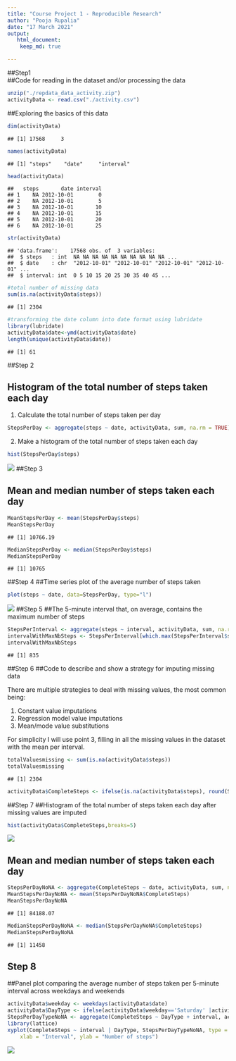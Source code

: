 ```yaml
---
title: "Course Project 1 - Reproducible Research"
author: "Pooja Rupalia"
date: "17 March 2021"
output:
   html_document: 
    keep_md: true 

---
```

##Step1  
##Code for reading in the dataset and/or processing the data

```r
unzip("./repdata_data_activity.zip")
activityData <- read.csv("./activity.csv")
```

##Exploring the basics of this data

```r
dim(activityData)
```

```
## [1] 17568     3
```

```r
names(activityData)
```

```
## [1] "steps"    "date"     "interval"
```

```r
head(activityData)
```

```
##   steps       date interval
## 1    NA 2012-10-01        0
## 2    NA 2012-10-01        5
## 3    NA 2012-10-01       10
## 4    NA 2012-10-01       15
## 5    NA 2012-10-01       20
## 6    NA 2012-10-01       25
```

```r
str(activityData)
```

```
## 'data.frame':	17568 obs. of  3 variables:
##  $ steps   : int  NA NA NA NA NA NA NA NA NA NA ...
##  $ date    : chr  "2012-10-01" "2012-10-01" "2012-10-01" "2012-10-01" ...
##  $ interval: int  0 5 10 15 20 25 30 35 40 45 ...
```

```r
#total number of missing data
sum(is.na(activityData$steps))
```

```
## [1] 2304
```

```r
#transforming the date column into date format using lubridate
library(lubridate)
activityData$date<-ymd(activityData$date)
length(unique(activityData$date))
```

```
## [1] 61
```
##Step 2
## Histogram of the total number of steps taken each day
1. Calculate the total number of steps taken per day

```r
StepsPerDay <- aggregate(steps ~ date, activityData, sum, na.rm = TRUE)
```
2. Make a histogram of the total number of steps taken each day

```r
hist(StepsPerDay$steps)
```

![](PA1_template_files/figure-html/unnamed-chunk-4-1.png)<!-- -->
##Step 3
## Mean and median number of steps taken each day

```r
MeanStepsPerDay <- mean(StepsPerDay$steps)
MeanStepsPerDay
```

```
## [1] 10766.19
```

```r
MedianStepsPerDay <- median(StepsPerDay$steps)
MedianStepsPerDay
```

```
## [1] 10765
```
##Step 4
##Time series plot of the average number of steps taken

```r
plot(steps ~ date, data=StepsPerDay, type="l")
```

![](PA1_template_files/figure-html/unnamed-chunk-6-1.png)<!-- -->
##Step 5
##The 5-minute interval that, on average, contains the maximum number of steps

```r
StepsPerInterval <- aggregate(steps ~ interval, activityData, sum, na.rm = TRUE)
intervalWithMaxNbSteps <- StepsPerInterval[which.max(StepsPerInterval$steps),]$interval
intervalWithMaxNbSteps
```

```
## [1] 835
```
##Step 6
##Code to describe and show a strategy for imputing missing data

There are multiple strategies to deal with missing values, the most common being:
1. Constant value imputations
2. Regression model value imputations
3. Mean/mode value substitutions

For simplicity I will use point 3, filling in all the missing values in the dataset with the mean per interval.

```r
totalValuesmissing <- sum(is.na(activityData$steps))
totalValuesmissing
```

```
## [1] 2304
```

```r
activityData$CompleteSteps <- ifelse(is.na(activityData$steps), round(StepsPerInterval$steps[match(activityData$interval, StepsPerInterval$interval)],0), activityData$steps)
```

##Step 7
##Histogram of the total number of steps taken each day after missing values are imputed

```r
hist(activityData$CompleteSteps,breaks=5)
```

![](PA1_template_files/figure-html/unnamed-chunk-9-1.png)<!-- -->
## Mean and median number of steps taken each day

```r
StepsPerDayNoNA <- aggregate(CompleteSteps ~ date, activityData, sum, na.rm = TRUE)
MeanStepsPerDayNoNA <- mean(StepsPerDayNoNA$CompleteSteps)
MeanStepsPerDayNoNA
```

```
## [1] 84188.07
```

```r
MedianStepsPerDayNoNA <- median(StepsPerDayNoNA$CompleteSteps)
MedianStepsPerDayNoNA
```

```
## [1] 11458
```

## Step 8
##Panel plot comparing the average number of steps taken per 5-minute interval across weekdays and weekends

```r
activityData$weekday <- weekdays(activityData$date)
activityData$DayType <- ifelse(activityData$weekday=='Saturday' |activityData$weekday=='Sunday', 'weekend', 'weekday')
StepsPerDayTypeNoNA <- aggregate(CompleteSteps ~ DayType + interval, activityData, mean)
library(lattice)
xyplot(CompleteSteps ~ interval | DayType, StepsPerDayTypeNoNA, type = "l", layout = c(1, 2), 
    xlab = "Interval", ylab = "Number of steps")
```

![](PA1_template_files/figure-html/unnamed-chunk-11-1.png)<!-- -->
